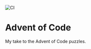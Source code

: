 ![CI](https://github.com/Arinono/aoc/workflows/CI/badge.svg?branch=main)

# Advent of Code

My take to the Advent of Code puzzles.
